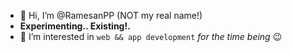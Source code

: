 - 👋 Hi, I’m @RamesanPP (NOT my real name!)
- **Experimenting.. Existing!.**
- 👀 I’m interested in `web && app development`   *for the time being* 😉
